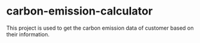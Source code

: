 # carbon-emission-calculator

This project is used to get the carbon emission data of customer based on their information.
